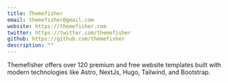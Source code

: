 ```yaml
---
title: Themefisher
email: themefisher@gmail.com
website: https://themefisher.com
twitter: https://twitter.com/themefisher
github: https://github.com/themefisher
description: ""
---
```


Themefisher offers over 120 premium and free website templates built with modern technologies like Astro, NextJs, Hugo, Tailwind, and Bootstrap.
